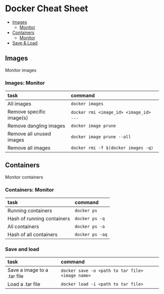 Docker Cheat Sheet
===============

* [Images](#user-content-images)
  * [Monitor](#user-content-images-monitor)
* [Containers](#user-content-containers)
  * [Monitor](#user-content-containers-monitor)
* [Save & Load](#user-content-save-and-load)


## Images
Monitor images

### Images: Monitor

| task | command |
|:-----|:--------|
| All images | `docker images` |
| Remove specific image(s) | `docker rmi <image_id> <image_id> ...` |
| Remove dangling images | `docker image prune` |
| Remove all unused images	 | `docker image prune --all` |
| Remove all images	 | `docker rmi -f $(docker images -q)` |


## Containers
Monitor containers

### Containers: Monitor

| task | command |
|:-----|:--------|
| Running containers | `docker ps` |
| Hash of running containers | `docker ps -q` |
| All containers | `docker ps -a` |
| Hash of all containers | `docker ps -aq` |


### Save and load

| task | command |
|:-----|:--------|
| Save a image to a .tar file | `docker save -o <path to tar file> <image name>` |
| Load a .tar file | `docker load -i <path to tar file>` |

